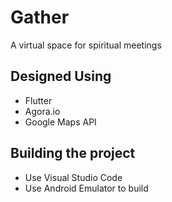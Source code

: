 # Gather
A virtual space for spiritual meetings

## Designed Using
* Flutter
* Agora.io
* Google Maps API

## Building the project
* Use Visual Studio Code
* Use Android Emulator to build
 